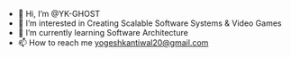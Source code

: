 - 👋 Hi, I’m @YK-GHOST
- 👀 I’m interested in Creating Scalable Software Systems & Video Games
- 🌱 I’m currently learning Software Architecture 
- 📫 How to reach me yogeshkantiwal20@gmail.com

<!---
YK-GHOST/YK-GHOST is a ✨ special ✨ repository because its `README.md` (this file) appears on your GitHub profile.
You can click the Preview link to take a look at your changes.
--->
